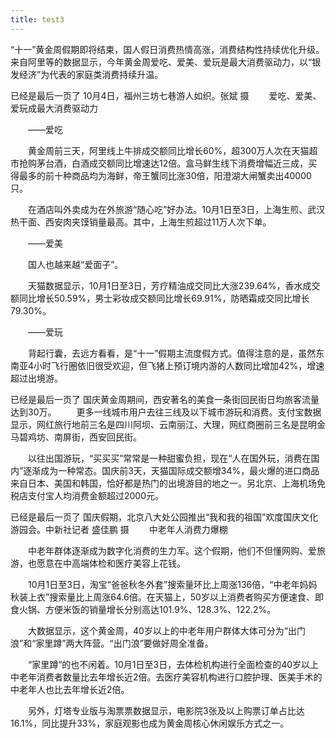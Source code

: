 ```yaml
---
title: test3
---
```


“十一”黄金周假期即将结束，国人假日消费热情高涨，消费结构性持续优化升级。来自阿里等的数据显示，今年黄金周爱吃、爱美、爱玩是最大消费驱动力，以“银发经济”为代表的家庭类消费持续升温。

已经是最后一页了
10月4日，福州三坊七巷游人如织。张斌 摄
　　爱吃、爱美、爱玩成最大消费驱动力

　　——爱吃

　　黄金周前三天，阿里线上牛排成交额同比增长60%，超300万人次在天猫超市抢购茅台酒，白酒成交额同比增速达12倍。盒马鲜生线下消费增幅近三成，买得最多的前十种商品均为海鲜，帝王蟹同比涨30倍，阳澄湖大闸蟹卖出40000只。

　　在酒店叫外卖成为在外旅游“随心吃”好办法。10月1日至3日，上海生煎、武汉热干面、西安肉夹馍销量最高。其中，上海生煎超过11万人次下单。

　　——爱美

　　国人也越来越“爱面子”。

　　天猫数据显示，10月1日至3日，芳疗精油成交同比大涨239.64%，香水成交额同比增长50.59%，男士彩妆成交额同比增长69.91%，防晒霜成交同比增长79.30%。

　　——爱玩

　　背起行囊，去远方看看，是“十一”假期主流度假方式。值得注意的是，虽然东南亚4小时飞行圈依旧很受欢迎，但飞猪上预订境内游的人数同比增加42%，增速超过出境游。

已经是最后一页了
国庆黄金周期间，西安著名的美食一条街回民街日均旅客流量达到30万。
　　更多一线城市用户去往三线及以下城市游玩和消费。支付宝数据显示，网红旅行地前三名是四川阿坝、云南丽江、大理，网红商圈前三名是昆明金马碧鸡坊、南屏街，西安回民街。

　　以往出国游玩，“买买买”常常是一种甜蜜负担，现在“人在国外玩，消费在国内”逐渐成为一种常态。国庆前3天，天猫国际成交额增34%，最火爆的进口商品来自日本、美国和韩国，恰好都是热门的出境游目的地之一。另北京、上海机场免税店支付宝人均消费金额超过2000元。

已经是最后一页了
国庆假期，北京八大处公园推出“我和我的祖国”欢度国庆文化游园会。中新社记者 盛佳鹏 摄
　　中老年人消费力爆棚

　　中老年群体逐渐成为数字化消费的生力军。这个假期，他们不但懂网购、爱旅游，也愿意在中高端体检和医疗美容上花钱。

　　10月1日至3日，淘宝“爸爸秋冬外套”搜索量环比上周涨136倍，“中老年妈妈秋装上衣”搜索量比上周涨64.6倍。在天猫上，50岁以上消费者购买方便速食、即食火锅、方便米饭的销量增长分别高达101.9%、128.3%、122.2%。

　　大数据显示，这个黄金周，40岁以上的中老年用户群体大体可分为“出门浪”和“家里蹲”两大阵营。“出门浪”要做好周全准备。

　　“家里蹲”的也不闲着。10月1日至3日，去体检机构进行全面检查的40岁以上中老年消费者数量比去年增长近2倍。去医疗美容机构进行口腔护理、医美手术的中老年人也比去年增长近2倍。

　　另外，灯塔专业版与淘票票数据显示，电影院3张及以上购票订单占比达16.1%，同比提升33%，家庭观影也成为黄金周核心休闲娱乐方式之一。